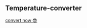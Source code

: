 <h2>Temperature-converter</h2>
<a href=https://nandhakumar-cs.github.io/OIBSIP-TEMPERATURE-CONVERTER/>
convert now 😎
</a>
